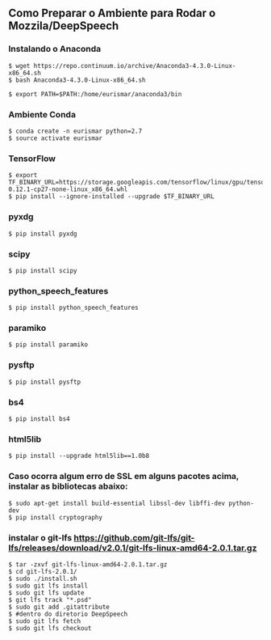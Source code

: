 Como Preparar o Ambiente para Rodar o Mozzila/DeepSpeech
---------

### Instalando o Anaconda

    $ wget https://repo.continuum.io/archive/Anaconda3-4.3.0-Linux-x86_64.sh
    $ bash Anaconda3-4.3.0-Linux-x86_64.sh        

<span>

    $ export PATH=$PATH:/home/eurismar/anaconda3/bin	

### Ambiente Conda

    $ conda create -n eurismar python=2.7
    $ source activate eurismar

### TensorFlow
    $ export TF_BINARY_URL=https://storage.googleapis.com/tensorflow/linux/gpu/tensorflow_gpu-0.12.1-cp27-none-linux_x86_64.whl
    $ pip install --ignore-installed --upgrade $TF_BINARY_URL

### pyxdg
    $ pip install pyxdg
### scipy
    $ pip install scipy
### python_speech_features
    $ pip install python_speech_features

### paramiko
    $ pip install paramiko
### pysftp
    $ pip install pysftp
### bs4
    $ pip install bs4
### html5lib
    $ pip install --upgrade html5lib==1.0b8
### Caso ocorra algum erro de SSL em alguns pacotes acima, instalar as bibliotecas abaixo:
    $ sudo apt-get install build-essential libssl-dev libffi-dev python-dev
    $ pip install cryptography
### instalar o git-lfs https://github.com/git-lfs/git-lfs/releases/download/v2.0.1/git-lfs-linux-amd64-2.0.1.tar.gz
    $ tar -zxvf git-lfs-linux-amd64-2.0.1.tar.gz 
    $ cd git-lfs-2.0.1/
    $ sudo ./install.sh 
    $ sudo git lfs install
    $ sudo git lfs update    
    $ git lfs track "*.psd"
    $ sudo git add .gitattribute
    $ #dentro do diretorio DeepSpeech
    $ sudo git lfs fetch
    $ sudo git lfs checkout
    
```
